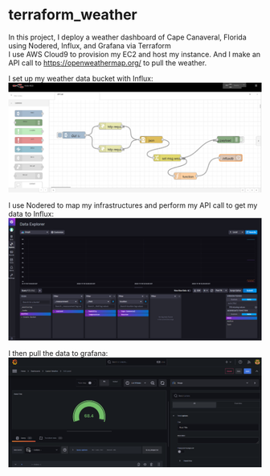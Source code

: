 # terraform_weather  
In this project, I deploy a weather dashboard of Cape Canaveral, Florida using Nodered, Influx, and Grafana via Terraform  
I use AWS Cloud9 to provision my EC2 and host my instance. And I make an API call to https://openweathermap.org/ to pull the weather.  
  
I set up my weather data bucket with Influx:  
![Influx](https://github.com/david125tran/terraform_weather/blob/master/images/nodered.png)  
  
I use Nodered to map my infrastructures and perform my API call to get my data to Influx:
![Nodered](https://github.com/david125tran/terraform_weather/blob/master/images/influxdb.png)  
  
I then pull the data to grafana:
![Grafana](https://github.com/david125tran/terraform_weather/blob/master/images/grafana.png)  
